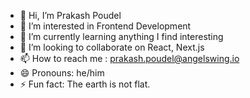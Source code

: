 - 👋 Hi, I’m Prakash Poudel
- 👀 I’m interested in Frontend Development
- 🌱 I’m currently learning anything I find interesting
- 💞️ I’m looking to collaborate on React, Next.js
- 📫 How to reach me : prakash.poudel@angelswing.io
- 😄 Pronouns: he/him
- ⚡ Fun fact: The earth is not flat.

<!---
prakash-angelswing/prakash-angelswing is a ✨ special ✨ repository because its `README.md` (this file) appears on your GitHub profile.
You can click the Preview link to take a look at your changes.
--->
